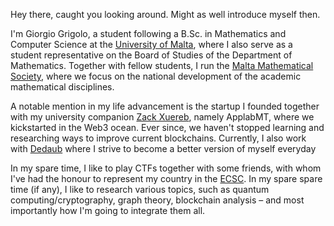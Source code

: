 Hey there, caught you looking around. Might as well introduce myself then.

I'm Giorgio Grigolo, a student following a B.Sc. in Mathematics and Computer Science at the [University of Malta](https://um.edu.mt), where I also serve as a student representative on the Board of Studies of the Department of Mathematics. Together with fellow students, I run the [Malta Mathematical Society](https://www.facebook.com/MaltaMathSoc/), where we focus on the national development of the academic mathematical disciplines.

A notable mention in my life advancement is the startup I founded together with my university companion [Zack Xuereb](https://github.com/Zack-Xb), namely ApplabMT, where we kickstarted in the Web3 ocean. Ever since, we haven't stopped learning and researching ways to improve current blockchains. Currently, I also work with [Dedaub](https://dedaub.com) where I strive to become a better version of myself everyday

In my spare time, I like to play CTFs together with some friends, with whom I've had the honour to represent my country in the [ECSC](https://ecsc.eu/). In my spare spare time (if any), I like to research various topics, such as quantum computing/cryptography, graph theory, blockchain analysis – and most importantly how I'm going to integrate them all.

